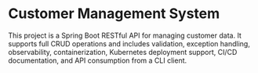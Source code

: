 # Customer Management System

This project is a Spring Boot RESTful API for managing customer data. It supports full CRUD operations and includes validation, exception handling, observability, containerization, Kubernetes deployment support, CI/CD documentation, and API consumption from a CLI client.
